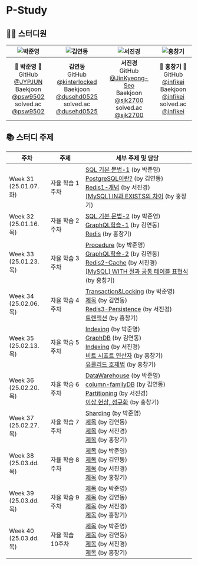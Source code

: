 # P-Study

## 👨‍💻 스터디원

|    ![박준영](https://avatars.githubusercontent.com/u/156387559)    |    ![김연동](https://avatars.githubusercontent.com/u/87691535)    |    ![서진경](https://avatars.githubusercontent.com/u/103301658)    |    ![홍창기](https://avatars.githubusercontent.com/u/88123485)    |
| :---: | :---: | :---: | :---: |
|    🐼 **박준영** 🐼 <br/> GitHub [@JYPJUN](https://github.com/JYPJUN) <br/> Baekjoon [@psw9502](https://www.acmicpc.net/user/psw9502) <br/> solved.ac [@psw9502](https://solved.ac/profile/psw9502)    |    **김연동** <br/> GitHub [@kinterlocked](https://github.com/kinterlocked) <br/> Baekjoon [@dusehd0525](https://www.acmicpc.net/user/dusehd0525) <br/> solved.ac [@dusehd0525](https://solved.ac/profile/dusehd0525)    |    **서진경** <br/> GitHub [@JinKyeong-Seo](https://github.com/JinKyeong-Seo) <br/> Baekjoon [@sjk2700](https://www.acmicpc.net/user/sjk2700) <br/> solved.ac [@sjk2700](https://solved.ac/profile/sjk2700)    |    💠 **홍창기** 💠 <br/> GitHub [@infikei](https://github.com/infikei) <br/> Baekjoon [@infikei](https://www.acmicpc.net/user/infikei) <br/> solved.ac [@infikei](https://solved.ac/profile/infikei)    |


## 📚 스터디 주제

| 주차 | 주제 | 세부 주제 및 담당 |
| --- | --- | --- |
| Week 31 <br/> (25.01.07. 화)    | 자율 학습 1주차    | [SQL 기본 문법-1](https://github.com/Ansanssafy/P-Study/blob/main/%EB%B0%95%EC%A4%80%EC%98%81/250107_SQL_%EB%AC%B8%EB%B2%95/250107_SQL_%EA%B8%B0%EB%B3%B8%EB%AC%B8%EB%B2%95%ED%95%99%EC%8A%B5.md) (by 박준영) <br/> [PostgreSQL이란?](https://github.com/Ansanssafy/P-Study/blob/main/%EA%B9%80%EC%97%B0%EB%8F%99/250107_PostgreSQL/PostgreSQL.md) (by 김연동) <br/> [Redis1-개념](https://github.com/Ansanssafy/P-Study/blob/main/%EC%84%9C%EC%A7%84%EA%B2%BD/250107_Redis1/Redis.md) (by 서진경) <br/> [[MySQL] IN과 EXISTS의 차이](https://github.com/Ansanssafy/P-Study/blob/main/%ED%99%8D%EC%B0%BD%EA%B8%B0/250107_MySQL_IN%EA%B3%BC_EXISTS%EC%9D%98_%EC%B0%A8%EC%9D%B4.md) (by 홍창기)|
| Week 32 <br/> (25.01.16. 목)    | 자율 학습 2주차    | [SQL 기본 문법-2](https://github.com/Ansanssafy/P-Study/blob/main/%EB%B0%95%EC%A4%80%EC%98%81/250116_SQL_%EB%AC%B8%EB%B2%95/250116_SQL_%EA%B8%B0%EB%B3%B8%EB%AC%B8%EB%B2%95%ED%95%99%EC%8A%B5-2.md) (by 박준영) <br/> [GraphQL학습-1](https://github.com/Ansanssafy/P-Study/blob/main/%EA%B9%80%EC%97%B0%EB%8F%99/250116_GraphQL/GraphQL.md) (by 김연동) <br/> [Redis](https://github.com/Ansanssafy/P-Study/blob/main/%ED%99%8D%EC%B0%BD%EA%B8%B0/250116_Redis.md) (by 홍창기)|
| Week 33 <br/> (25.01.23. 목)    | 자율 학습 3주차    | [Procedure](https://github.com/Ansanssafy/P-Study/blob/main/%EB%B0%95%EC%A4%80%EC%98%81/250123%20Procedure/250123_Procedure.md) (by 박준영) <br/> [GraphQL학습-2](https://github.com/Ansanssafy/P-Study/blob/main/%EA%B9%80%EC%97%B0%EB%8F%99/250123_GraphQL2/GraphQL2.md) (by 김연동) <br/> [Redis2-Cache](https://github.com/Ansanssafy/P-Study/blob/main/%EC%84%9C%EC%A7%84%EA%B2%BD/250123_Redis2/Cache.md) (by 서진경) <br/> [[MySQL] WITH 절과 공통 테이블 표현식](https://github.com/Ansanssafy/P-Study/blob/main/%ED%99%8D%EC%B0%BD%EA%B8%B0/250123_MySQL_WITH_%EC%A0%88%EA%B3%BC_%EA%B3%B5%ED%86%B5_%ED%85%8C%EC%9D%B4%EB%B8%94_%ED%91%9C%ED%98%84%EC%8B%9D.md) (by 홍창기) |
| Week 34 <br/> (25.02.06. 목)    | 자율 학습 4주차    | [Transaction&Locking](https://github.com/Ansanssafy/P-Study/blob/main/%EB%B0%95%EC%A4%80%EC%98%81/250206%20Transaction%26Locking/250206_Transaction_Locking.md) (by 박준영) <br/> [제목]() (by 김연동) <br/> [Redis3-Persistence](https://github.com/Ansanssafy/P-Study/blob/main/%EC%84%9C%EC%A7%84%EA%B2%BD/250206_Redis3/Persistence.md) (by 서진경) <br/> [트랜잭션](https://github.com/Ansanssafy/P-Study/blob/main/%ED%99%8D%EC%B0%BD%EA%B8%B0/250206_%ED%8A%B8%EB%9E%9C%EC%9E%AD%EC%85%98.md) (by 홍창기) |
| Week 35 <br/> (25.02.13. 목)    | 자율 학습 5주차    | [Indexing](https://github.com/Ansanssafy/P-Study/blob/main/%EB%B0%95%EC%A4%80%EC%98%81/250213%20Indexing/250213.md) (by 박준영) <br/> [GraphDB](https://github.com/Ansanssafy/P-Study/blob/main/%EA%B9%80%EC%97%B0%EB%8F%99/250213_GraphDB/GraphDB.md) (by 김연동) <br/> [Indexing](https://github.com/Ansanssafy/P-Study/blob/main/%EC%84%9C%EC%A7%84%EA%B2%BD/250213_Indexing/Indexing.md) (by 서진경) <br/> [비트 시프트 연산자](https://github.com/Ansanssafy/P-Study/blob/main/%ED%99%8D%EC%B0%BD%EA%B8%B0/250213_%EB%B9%84%ED%8A%B8_%EC%8B%9C%ED%94%84%ED%8A%B8_%EC%97%B0%EC%82%B0%EC%9E%90.md) (by 홍창기) <br/> [유클리드 호제법](https://github.com/Ansanssafy/P-Study/blob/main/%ED%99%8D%EC%B0%BD%EA%B8%B0/250213_%EC%9C%A0%ED%81%B4%EB%A6%AC%EB%93%9C_%ED%98%B8%EC%A0%9C%EB%B2%95.md) (by 홍창기) |
| Week 36 <br/> (25.02.20. 목)    | 자율 학습 6주차    | [DataWarehouse](https://github.com/Ansanssafy/P-Study/blob/main/%EB%B0%95%EC%A4%80%EC%98%81/250220%20Data%20Warehouse/250220.md) (by 박준영) <br/> [column-familyDB](https://github.com/Ansanssafy/P-Study/blob/main/%EA%B9%80%EC%97%B0%EB%8F%99/250220_column-familyDB/column-familyDB.md) (by 김연동) <br/> [Partitioning](https://github.com/Ansanssafy/P-Study/blob/main/%EC%84%9C%EC%A7%84%EA%B2%BD/250220_Partitioning/Partitioning.md) (by 서진경) <br/> [이상 현상, 정규화](https://github.com/Ansanssafy/P-Study/blob/main/%ED%99%8D%EC%B0%BD%EA%B8%B0/250220_%EC%9D%B4%EC%83%81_%ED%98%84%EC%83%81_%EC%A0%95%EA%B7%9C%ED%99%94.md) (by 홍창기) |
| Week 37 <br/> (25.02.27. 목)    | 자율 학습 7주차    | [Sharding](https://github.com/Ansanssafy/P-Study/blob/main/%EB%B0%95%EC%A4%80%EC%98%81/250227%20Sharding/250227.md) (by 박준영) <br/> [제목]() (by 김연동) <br/> [제목]() (by 서진경) <br/> [제목]() (by 홍창기) |
| Week 38 <br/> (25.03.dd. 목)    | 자율 학습 8주차    | [제목]() (by 박준영) <br/> [제목]() (by 김연동) <br/> [제목]() (by 서진경) <br/> [제목]() (by 홍창기) |
| Week 39 <br/> (25.03.dd. 목)    | 자율 학습 9주차    | [제목]() (by 박준영) <br/> [제목]() (by 김연동) <br/> [제목]() (by 서진경) <br/> [제목]() (by 홍창기) |
| Week 40 <br/> (25.03.dd. 목)    | 자율 학습 10주차    | [제목]() (by 박준영) <br/> [제목]() (by 김연동) <br/> [제목]() (by 서진경) <br/> [제목]() (by 홍창기) |
